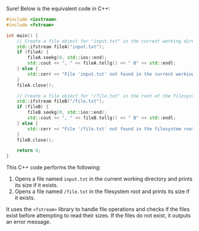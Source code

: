 Sure! Below is the equivalent code in C++:

```cpp
#include <iostream>
#include <fstream>

int main() {
    // Create a file object for "input.txt" in the current working directory
    std::ifstream fileA("input.txt");
    if (fileA) {
        fileA.seekg(0, std::ios::end);
        std::cout << ", " << fileA.tellg() << " B" << std::endl;
    } else {
        std::cerr << "File 'input.txt' not found in the current working directory." << std::endl;
    }
    fileA.close();

    // Create a file object for "/file.txt" in the root of the filesystem
    std::ifstream fileB("/file.txt");
    if (fileB) {
        fileB.seekg(0, std::ios::end);
        std::cout << ", " << fileB.tellg() << " B" << std::endl;
    } else {
        std::cerr << "File '/file.txt' not found in the filesystem root." << std::endl;
    }
    fileB.close();

    return 0;
}
```

This C++ code performs the following:
1. Opens a file named `input.txt` in the current working directory and prints its size if it exists.
2. Opens a file named `/file.txt` in the filesystem root and prints its size if it exists.

It uses the `<fstream>` library to handle file operations and checks if the files exist before attempting to read their sizes. If the files do not exist, it outputs an error message.
